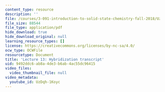 ```yaml
---
content_type: resource
description: ''
file: /courses/3-091-introduction-to-solid-state-chemistry-fall-2018/UzDqh-1Koyc_transcript.pdf
file_size: 88544
file_type: application/pdf
hide_download: true
hide_download_original: null
learning_resource_types: []
license: https://creativecommons.org/licenses/by-nc-sa/4.0/
ocw_type: OCWFile
resourcetype: Document
title: 'Lecture 13: Hybridization transcript'
uid: 9492ddc6-ab8a-4de3-b6ab-4ac55dc96415
video_files:
  video_thumbnail_file: null
video_metadata:
  youtube_id: UzDqh-1Koyc
---
```

